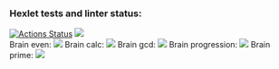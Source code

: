 ### Hexlet tests and linter status:
[![Actions Status](https://github.com/HHelenN/frontend-project-lvl1/workflows/hexlet-check/badge.svg)](https://github.com/HHelenN/frontend-project-lvl1/actions)
<a href="https://codeclimate.com/github/HHelenN/frontend-project-lvl1/maintainability"><img src="https://api.codeclimate.com/v1/badges/b008e370353306b2f81d/maintainability" /></a><br/>
Brain even:
<a href="https://asciinema.org/a/r4eD7OI1uCVxoiCl5B2azRONn" target="_blank"><img src="https://asciinema.org/a/r4eD7OI1uCVxoiCl5B2azRONn.svg" /></a>
Brain calc:
<a href="https://asciinema.org/a/QAp1esxsoHT0clrMcB31wEtJE" target="_blank"><img src="https://asciinema.org/a/QAp1esxsoHT0clrMcB31wEtJE.svg" /></a>
Brain gcd:
<a href="https://asciinema.org/a/bKNLdjboZDZBI5aPiWph1PjhI" target="_blank"><img src="https://asciinema.org/a/bKNLdjboZDZBI5aPiWph1PjhI.svg" /></a>
Brain progression:
<a href="https://asciinema.org/a/lVF4fth4FGqv0LQsKlQMlQt35" target="_blank"><img src="https://asciinema.org/a/lVF4fth4FGqv0LQsKlQMlQt35.svg" /></a>
Brain prime:
<a href="https://asciinema.org/a/FMpq5V7wuoUzpN8qdxBtxDyi1" target="_blank"><img src="https://asciinema.org/a/FMpq5V7wuoUzpN8qdxBtxDyi1.svg" /></a>
